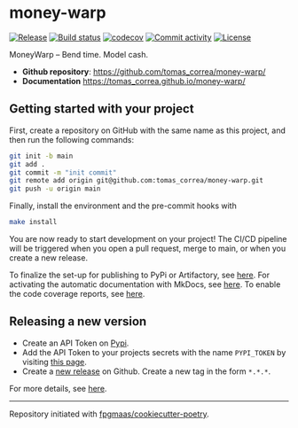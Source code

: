 # money-warp

[![Release](https://img.shields.io/github/v/release/tomas_correa/money-warp)](https://img.shields.io/github/v/release/tomas_correa/money-warp)
[![Build status](https://img.shields.io/github/actions/workflow/status/tomas_correa/money-warp/main.yml?branch=main)](https://github.com/tomas_correa/money-warp/actions/workflows/main.yml?query=branch%3Amain)
[![codecov](https://codecov.io/gh/tomas_correa/money-warp/branch/main/graph/badge.svg)](https://codecov.io/gh/tomas_correa/money-warp)
[![Commit activity](https://img.shields.io/github/commit-activity/m/tomas_correa/money-warp)](https://img.shields.io/github/commit-activity/m/tomas_correa/money-warp)
[![License](https://img.shields.io/github/license/tomas_correa/money-warp)](https://img.shields.io/github/license/tomas_correa/money-warp)

MoneyWarp – Bend time. Model cash.

- **Github repository**: <https://github.com/tomas_correa/money-warp/>
- **Documentation** <https://tomas_correa.github.io/money-warp/>

## Getting started with your project

First, create a repository on GitHub with the same name as this project, and then run the following commands:

``` bash
git init -b main
git add .
git commit -m "init commit"
git remote add origin git@github.com:tomas_correa/money-warp.git
git push -u origin main
```

Finally, install the environment and the pre-commit hooks with 

```bash
make install
```

You are now ready to start development on your project! The CI/CD
pipeline will be triggered when you open a pull request, merge to main,
or when you create a new release.

To finalize the set-up for publishing to PyPi or Artifactory, see
[here](https://fpgmaas.github.io/cookiecutter-poetry/features/publishing/#set-up-for-pypi).
For activating the automatic documentation with MkDocs, see
[here](https://fpgmaas.github.io/cookiecutter-poetry/features/mkdocs/#enabling-the-documentation-on-github).
To enable the code coverage reports, see [here](https://fpgmaas.github.io/cookiecutter-poetry/features/codecov/).

## Releasing a new version

- Create an API Token on [Pypi](https://pypi.org/).
- Add the API Token to your projects secrets with the name `PYPI_TOKEN` by visiting 
[this page](https://github.com/tomas_correa/money-warp/settings/secrets/actions/new).
- Create a [new release](https://github.com/tomas_correa/money-warp/releases/new) on Github. 
Create a new tag in the form ``*.*.*``.

For more details, see [here](https://fpgmaas.github.io/cookiecutter-poetry/features/cicd/#how-to-trigger-a-release).

---

Repository initiated with [fpgmaas/cookiecutter-poetry](https://github.com/fpgmaas/cookiecutter-poetry).